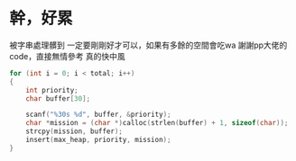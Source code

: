 # 幹，好累
被字串處理髒到
一定要剛剛好才可以，如果有多餘的空間會吃wa
謝謝pp大佬的code，直接無情參考
真的快中風

```c
for (int i = 0; i < total; i++)
{
    int priority;
    char buffer[30];

    scanf("%30s %d", buffer, &priority);
    char *mission = (char *)calloc(strlen(buffer) + 1, sizeof(char));
    strcpy(mission, buffer);
    insert(max_heap, priority, mission);
}
```
